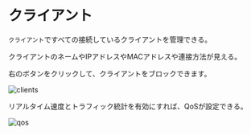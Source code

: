 # クライアント

`クライアント`ですべての接続しているクライアントを管理できる。

クライアントのネームやIPアドレスやMACアドレスや連接方法が見える。

右のボタンをクリックして、クライアントをブロックできます。

![clients](https://static.gl-inet.com/docs/jp/3/setup/slate/client/1.png)

リアルタイム速度とトラフィック統計を有効にすれば、QoSが設定できる。

![qos](https://static.gl-inet.com/docs/jp/3/setup/slate/client/qos.png)